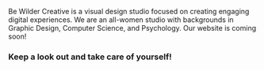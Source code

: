 Be Wilder Creative is a visual design studio focused on creating engaging digital experiences. We are an all-women studio with backgrounds in Graphic Design, Computer Science, and Psychology. Our website is coming soon!

### Keep a look out and take care of yourself!
